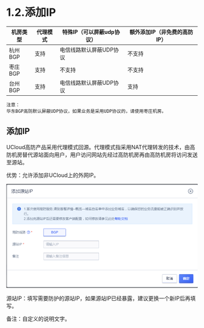 

# 1.2.添加IP

| 机房类型 | 代理模式 | 特殊IP（可以屏蔽udp协议）     | 额外添加IP（非免费的高防IP）    |
| ---- | ---- | ------------------- | ------------------- |
| 杭州BGP | 支持   | 电信线路默认屏蔽UDP协议 | 不支持 |
| 枣庄BGP | 支持 | 不支持 | 不支持 |
| 台州BGP | 支持 | 电信线路默认屏蔽UDP协议 | 支持 |
    注意：
    华东BGP高防默认屏蔽UDP协议，如果业务是采用UDP协议的，请使用枣庄机房。

## 添加IP

UCloud高防产品采用代理模式回源。代理模式指采用NAT代理转发的技术，由高防机房替代源站面向用户，用户访问网站先经过高防机房再由高防机房将访问发送至源站。

优势：允许添加非UCloud上的外网IP。

![](/images/uads/opintro/game/配置源站IP.png)

源站IP：填写需要防护的源站IP，如果源站IP已经暴露，建议更换一个新IP后再填写。

备注：自定义的说明文字。

